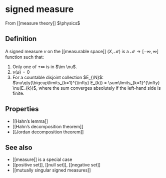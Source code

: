 # signed measure
From [[measure theory]]
$\physics$
## Definition
A signed measure $\nu$ on the [[measurable space]] $(X, \mathcal{M})$ is a $\mathcal{M} \to [-\infty, \infty]$ function such that:
1. Only one of $\pm\infty$ is in $\im \nu$.
2. $\nu(\varnothing) = 0$
3. For a countable disjoint collection $E_{\N}$: $\nu\qty(\bigcup\limits_{k=1}^{\infty} E_{k}) = \sum\limits_{k=1}^{\infty} \nu(E_{k})$, where the sum converges absolutely if the left-hand side is finite.

## Properties
- [[Hahn’s lemma]]
- [[Hahn’s decomposition theorem]]
- [[Jordan decomposition theorem]]

## See also
- [[measure]] is a special case
- [[positive set]], [[null set]], [[negative set]]
- [[mutually singular signed measures]]
